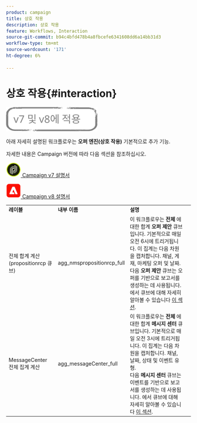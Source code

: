 ```yaml
---
product: campaign
title: 상호 작용
description: 상호 작용
feature: Workflows, Interaction
source-git-commit: b94c4bfd478b4a8fbcefe6341608dd6a14bb31d3
workflow-type: tm+mt
source-wordcount: '171'
ht-degree: 6%

---
```



# 상호 작용{#interaction}

![](../../assets/common.svg)

아래 자세히 설명된 워크플로우는 **오퍼 엔진(상호 작용)** 기본적으로 추가 기능.

자세한 내용은 Campaign 버전에 따라 다음 섹션을 참조하십시오.

![](assets/do-not-localize/v7.jpeg)[  Campaign v7 설명서](../../interaction/using/interaction-and-offer-management.md)

![](assets/do-not-localize/v8.png)[  Campaign v8 설명서](https://experienceleague.adobe.com/docs/campaign/campaign-v8/send/interaction/interaction.html)


<table> 
 <tbody> 
  <tr> 
   <td> <strong>레이블</strong><br /> </td> 
   <td> <strong>내부 이름</strong><br /> </td> 
   <td> <strong>설명</strong><br /> </td> 
  </tr> 
  <tr> 
   <td> <span class="uicontrol">전체 합계 계산(propositionrcp 큐브)</span> <br /> </td> 
   <td> <span class="uicontrol">agg_nmspropositionrcp_full</span> <br /> </td> 
   <td> 이 워크플로우는 <strong>전체</strong> 에 대한 합계 <strong>오퍼 제안</strong> 큐브입니다. 기본적으로 매일 오전 6시에 트리거됩니다. 이 집계는 다음 차원을 캡처합니다. 채널, 게재, 마케팅 오퍼 및 날짜.<br /> 다음 <strong>오퍼 제안</strong> 큐브는 오퍼를 기반으로 보고서를 생성하는 데 사용됩니다. 에서 큐브에 대해 자세히 알아볼 수 있습니다 <a href="../../reporting/using/about-cubes.md">이 섹션</a>.<br /> </td> 
  </tr> 
   <tr> 
   <td> <span class="uicontrol">MessageCenter 전체 집계 계산</span> <br /> </td> 
   <td> <span class="uicontrol">agg_messageCenter_full</span> <br /> </td> 
   <td> 이 워크플로우는 <strong>전체</strong> 에 대한 합계 <strong>메시지 센터</strong> 큐브입니다. 기본적으로 매일 오전 3시에 트리거됩니다. 이 집계는 다음 차원을 캡처합니다. 채널, 날짜, 상태 및 이벤트 유형.<br /> 다음 <strong>메시지 센터</strong> 큐브는 이벤트를 기반으로 보고서를 생성하는 데 사용됩니다. 에서 큐브에 대해 자세히 알아볼 수 있습니다 <a href="../../reporting/using/about-cubes.md">이 섹션</a>.<br /> </td> 
   <td> <br /> </td> 
  </tr> 
 </tbody> 
</table>

